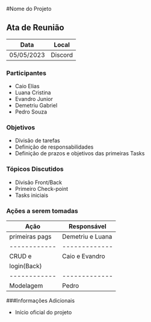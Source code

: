 #Nome do Projeto


## Ata de Reunião

Data         | Local
------------ | -------------
05/05/2023   |Discord


### Participantes
* Caio Elias
* Luana Cristina
* Evandro Junior
* Demetriu Gabriel
* Pedro Souza

### Objetivos
* Divisão de tarefas
* Definição de responsabilidades
* Definição de prazos e objetivos das primeiras Tasks

### Tópicos Discutidos
* Divisão Front/Back
* Primeiro Check-point
* Tasks iniciais

### Ações a serem tomadas
Ação         | Responsável   
------------ | ------------- 
primeiras pags|Demetriu e Luana  
------------ | ------------- 
CRUD e       | Caio e Evandro
login(Back)  |  
------------ | ------------- 
Modelagem    | Pedro

###Informações Adicionais
* Início oficial do projeto
